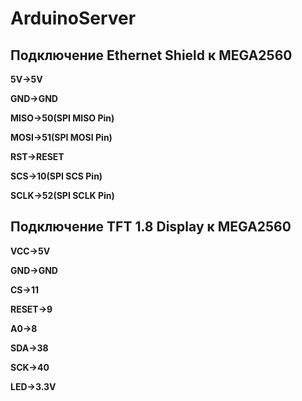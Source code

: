 # ArduinoServer

## Подключение Ethernet Shield к MEGA2560
**5V->5V**

**GND->GND**

**MISO->50(SPI MISO Pin)**

**MOSI->51(SPI MOSI Pin)**

**RST->RESET**

**SCS->10(SPI SCS Pin)**

**SCLK->52(SPI SCLK Pin)**

## Подключение TFT 1.8 Display к MEGA2560
**VCC->5V**

**GND->GND**

**CS->11**

**RESET->9**

**A0->8**

**SDA->38**

**SCK->40**

**LED->3.3V**
